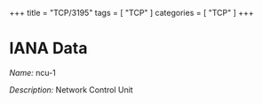 +++
title = "TCP/3195"
tags = [ "TCP" ]
categories = [ "TCP" ]
+++

# IANA Data

_Name:_ ncu-1

_Description:_ Network Control Unit

